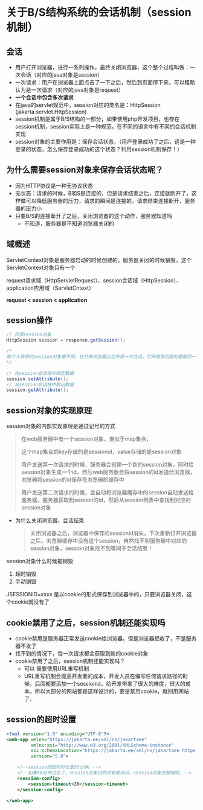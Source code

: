 # 关于B/S结构系统的会话机制（session机制）

## 会话

- 用户打开浏览器，进行一系列操作，最终关闭浏览器，这个整个过程叫做：一次会话（对应的java对象是session）
- 一次请求：用户在浏览器上面点击了一下之后，然后到页面停下来，可以粗略认为是一次请求（对应的java对象是request）
- **一个会话中包含多次请求**
- 在java的servlet规范中，session对应的类名是：HttpSession (jakarta.servlet.HttpSession)
- session机制是属于B/S结构的一部分，如果使用php开发项目，也存在session机制，session实际上是一种规范，在不同的语言中有不同的会话机制实现
- session对象的主要作用是：保存会话状态，（用户登录成功了之后，这是一种登录的状态，怎么保存登录成功的这个状态？利用session机制保存！）

## 为什么需要session对象来保存会话状态呢？

- 因为HTTP协议是一种无协议状态
- 无状态：请求的时候，B和S是连接的，但是请求结束之后，连接就断开了，这样做可以降低服务器的压力，请求的瞬间是连接的，请求结束连接断开，服务器的压力小
- 只要B/S的连接断开了之后，关闭浏览器的这个动作，服务器知道吗
  - 不知道，服务器是不知道浏览器关闭的

## 域概述

ServletContext对象是服务器启动的时候创建的，服务器关闭的时候销毁，这个ServletContext对象只有一个

request请求域（HttpServletRequest）、session会话域（HttpSession）、application应用域（ServletCntext）

**request < session < application**

## session操作

```java
// 获得session对象
HttpSession session = response.getSession();

/*
每个人获得的session对象都不同，在打开浏览器之后开启一次会话，打开每张页面时都是同一个session对象，对应的是n次request请求
*/

// 向session会话域中绑定数据
session.setAttribute();
// 从session会话域中取出数据
session.getAttribute();
```

## session对象的实现原理

session对象的内部实现原理是通过记号的方式

> 在web服务器中有一个session对象，类似于map集合，
>
> 这个map集合的key存储的是sessionid，value存储的是session对象
>
> 用户发送第一次请求的时候，服务器会创建一个新的session对象，同时给session对象生成一个id，然后web服务器会将session的id发送给浏览器，浏览器将session的id保存在浏览器的缓存中
>
> 用户发送第二次请求的时候，会自动将浏览器缓存中的session自动发送给服务器，服务器获取到session的id，然后从session列表中查找到对应的session对象

- 为什么关闭浏览器，会话结束

  > 关闭浏览器之后，浏览器中保存的sessionid消失，下次重新打开浏览器之后，浏览器缓存中没有这个session，自然找不到服务器中对应的session对象，session对象找不到等同于会话结束！

session对象什么时候被销毁

1. 超时销毁
2. 手动销毁

JSESSIONID=xxxx 是以cookie的形式保存到浏览器中的，只要浏览器关闭，这个cookie就没有了

## cookie禁用了之后，session机制还能实现吗

- cookie禁用是服务器正常发送cookie给浏览器，但是浏览器拒收了，不是服务器不发了
- 找不到的情况下，每一次请求都会获取到新的cookie对象
- cookie禁用了之后，session机制还能实现吗？
  - 可以 需要使用URL重写机制
  - URL重写机制会提高开发者的成本，开发人员在编写任何请求路径的时候，后面都要添加一个sessionid，给开发带来了很大的难度，很大的成本，所以大部分的网站都是这样设计的，要是禁用cookie，就别用网站了。

## session的超时设置

```xml
<?xml version="1.0" encoding="UTF-8"?>
<web-app xmlns="https://jakarta.ee/xml/ns/jakartaee"
         xmlns:xsi="http://www.w3.org/2001/XMLSchema-instance"
         xsi:schemaLocation="https://jakarta.ee/xml/ns/jakartaee https://jakarta.ee/xml/ns/jakartaee/web-app_5_0.xsd"
         version="5.0">

    <!--session的超时时长是30分钟。-->
    <!--如果30分钟过去了，session对象仍然没有被访问，session对象会被销毁。-->
    <session-config>
        <session-timeout>30</session-timeout>
    </session-config>

</web-app>
```



